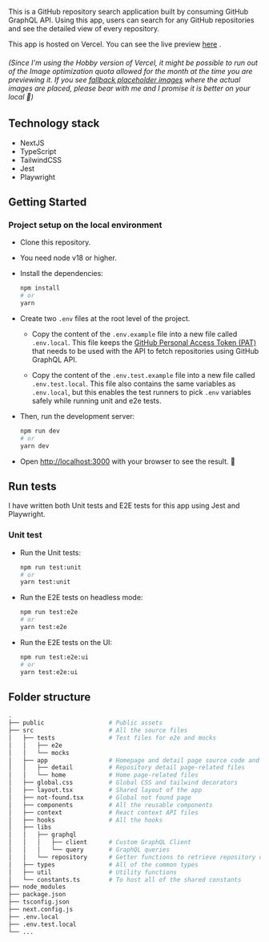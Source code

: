 This is a GitHub repository search application built by consuming GitHub GraphQL API. Using this app, users can search for any GitHub repositories and see the detailed view of every repository.  

This app is hosted on Vercel. You can see the live preview [here](https://nextjs-graphql-search-app.vercel.app/) .

###### (Since I'm using the Hobby version of Vercel, it might be possible to run out of the Image optimization quota allowed for the month at the time you are previewing it. If you see [fallback placeholder images](https://github.com/nadun-malinda/graphql-search-app/blob/main/src/components/image/Image.tsx) where the actual images are placed, please bear with me and I promise it is better on your local :see_no_evil:)

## Technology stack
- NextJS
- TypeScript
- TailwindCSS
- Jest
- Playwright

## Getting Started
### Project setup on the local environment
- Clone this repository.
- You need node v18 or higher.
- Install the dependencies:
  
  ```bash
  npm install
  # or
  yarn
  ```
  
- Create two `.env` files at the root level of the project.
  - Copy the content of the `.env.example` file into a new file called `.env.local`. This file keeps the [GitHub Personal Access Token (PAT)](https://docs.github.com/en/enterprise-server@3.9/authentication/keeping-your-account-and-data-secure/managing-your-personal-access-tokens) that needs to be used with the API to fetch repositories using GitHub GraphQL API.
    
  - Copy the content of the `.env.test.example` file into a new file called `.env.test.local`. This file also contains the same variables as `.env.local`, but this enables the test runners to pick `.env` variables safely while running unit and e2e tests.

- Then, run the development server:

  ```bash
  npm run dev
  # or
  yarn dev
  ```

- Open [http://localhost:3000](http://localhost:3000) with your browser to see the result. 🚀



## Run tests

I have written both Unit tests and E2E tests for this app using Jest and Playwright. 

### Unit test
- Run the Unit tests:
  
  ```bash
  npm run test:unit
  # or
  yarn test:unit
  ```

- Run the E2E tests on headless mode:

  ```bash
  npm run test:e2e
  # or
  yarn test:e2e
  ```

- Run the E2E tests on the UI:

  ```bash
  npm run test:e2e:ui
  # or
  yarn test:e2e:ui
  ```


## Folder structure

```bash
.
├── public                  # Public assets
├── src                     # All the source files
│   ├── tests               # Test files for e2e and mocks
│   │   ├── e2e
│   │   └── mocks
│   ├── app                 # Homepage and detail page source code and its routes
│   │   ├── detail          # Repository detail page-related files
│   │   └── home            # Home page-related files
│   ├── global.css          # Global CSS and tailwind decorators
│   ├── layout.tsx          # Shared layout of the app
│   ├── not-found.tsx       # Global not found page
│   ├── components          # All the reusable components
│   ├── context             # React context API files
│   ├── hooks               # All the hooks
│   ├── libs
│   │   ├── graphql
│   │   │   ├── client      # Custom GraphQL Client
│   │   │   └── query       # GraphQL queries
│   │   └── repository      # Getter functions to retrieve repository data
│   ├── types               # All of the common types
│   ├── util                # Utility functions
│   └── constants.ts        # To host all of the shared constants
├── node_modules
├── package.json
├── tsconfig.json
├── next.config.js
├── .env.local
├── .env.test.local
└── ...
```
